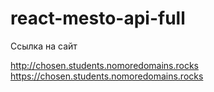 # react-mesto-api-full

Ссылка на сайт  

http://chosen.students.nomoredomains.rocks
https://chosen.students.nomoredomains.rocks
